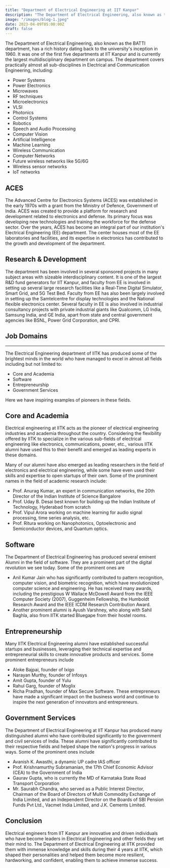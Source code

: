 ```yaml
---
title: "Department of Electrical Engineering at IIT Kanpur"
description: "The Department of Electrical Engineering, also known as the BATTI department, has a rich history dating back to the university's inception in 1960. It was one of the first five departments at IIT Kanpur and is currently the largest multidisciplinary department on campus. The department..."
image: "/images/blog-1.jpeg"
date: 2023-04-09T05:00:00Z
draft: false
---
```


The Department of Electrical Engineering, also known as the BATTI department, has a rich history dating back to the university's inception in 1960. It was one of the first five departments at IIT Kanpur and is currently the largest multidisciplinary department on campus. The department covers practically almost all sub-disciplines in Electrical and Communication Engineering, including:

*   Power Systems
*   Power Electronics
*   Microwaves
*   RF techniques
*   Microelectronics
*   VLSI
*   Photonics
*   Control Systems
*   Robotics
*   Speech and Audio Processing
*   Computer Vision
*   Artificial Intelligence
*   Machine Learning
*   Wireless Communication
*   Computer Networks
*   Future wireless networks like 5G/6G
*   Wireless sensor networks
*   IoT networks

ACES
----

The Advanced Centre for Electronics Systems (ACES) was established in the early 1970s with a grant from the Ministry of Defence, Government of India. ACES was created to provide a platform for research and development related to electronics and defense. Its primary focus was developing new technologies and training the workforce for the defense sector. Over the years, ACES has become an integral part of our institution's Electrical Engineering (EE) department. The center houses most of the EE laboratories and facilities, and its expertise in electronics has contributed to the growth and development of the department.

Research & Development
----------------------

The department has been involved in several sponsored projects in many subject areas with sizeable interdisciplinary content. It is one of the largest R&D fund generators for IIT Kanpur, and faculty from EE is involved in setting up several large research facilities like a Real-Time Digital Simulator, Smart Grid, and 5G Test Bed. Faculty from EE has also been largely involved in setting up the Samtelcentre for display technologies and the National flexible electronics center. Several faculty in EE is also involved in industrial consultancy projects with private industrial giants like Qualcomm, LG India, Samsung India, and GE India, apart from state and central government agencies like BSNL, Power Grid Corporation, and CPRI.

## Job Domains
-----------

The Electrical Engineering department of IITK has produced some of the brightest minds in the world who have managed to excel in almost all fields including but not limited to:

*   Core and Academia
*   Software
*   Entrepreneurship
*   Government Services

Here we have inspiring examples of pioneers in these fields.

Core and Academia
-----------------

Electrical engineering at IITK acts as the pioneer of electrical engineering industries and academia throughout the country. Considering the flexibility offered by IITK to specialize in the various sub-fields of electrical engineering like electronics, communications, power, etc., various IITK alumni have used this to their benefit and emerged as leading experts in these domains.

Many of our alumni have also emerged as leading researchers in the field of electronics and electrical engineering, while some have even used their skills and expertise to open startups of their own. Some of the prominent names in the field of academic research include:

*   Prof. Anurag Kumar, an expert in communication networks, the 20th Director of the Indian Institute of Science Bangalore
*   Prof. Uday B. Desai best known for building up the Indian Institute of Technology, Hyderabad from scratch
*   Prof. Vipul Arora working on machine learning for audio signal processing, time series analysis, etc.
*   Prof. Ritura working on Nanophotonics, Optoelectronic and Semiconductor devices, and Quantum optics.

Software
--------

The Department of Electrical Engineering has produced several eminent Alumni in the field of software. They are a prominent part of the digital revolution we see today. Some of the prominent ones are
* Anil Kumar Jain who has significantly contributed to pattern recognition, computer vision, and biometric recognition, which have revolutionized computer science and engineering. He has received many awards, including the prestigious W Wallace McDowell Award from the IEEE Computer Society (2007), Guggenheim Fellowship, the Humboldt Research Award and the IEEE ICDM Research Contribution Award.
* Another prominent alumni is Ayush Varshney, who along with Sahil Baghla, also from IITK started Bluegape from their hostel rooms.

Entrepreneurship
----------------

Many IITK Electrical Engineering alumni have established successful startups and businesses, leveraging their technical expertise and entrepreneurial skills to create innovative products and services. 
Some prominent entrepreneurs include 
* Aloke Bajpai, founder of Ixigo
* Narayan Murthy, founder of Infosys
* Amit Gupta, founder of Yulu
* Rahul Garg, founder of Moglix
* Richa Pradhan, founder of Max Secure Software.
 These entrepreneurs have made a significant impact on the business world and continue to inspire the next generation of innovators and entrepreneurs.

Government Services
-------------------

The Department of Electrical Engineering at IIT Kanpur has produced many distinguished alumni who have contributed significantly to the government and civil services of India. These alumni have significantly contributed to their respective fields and helped shape the nation's progress in various ways. 
Some of the prominent ones include
* Avanish K. Awasthi, a dynamic UP cadre IAS officer
* Prof. Krishnamurthy Subramanian, the 17th Chief Economic Advisor (CEA) to the Government of India
* Gaurav Gupta, who is currently the MD of Karnataka State Road Transport Corporation
* Mr. Saurabh Chandra, who served as a Public Interest Director, Chairman of the Board of Directors of Multi Commodity Exchange of India Limited, and an Independent Director on the Boards of SBI Pension Funds Pvt Ltd., Vacmet India Limited, and J.K. Cements Limited.

Conclusion
----------

Electrical engineers from IIT Kanpur are innovative and driven individuals who have become leaders in Electrical Engineering and other fields they set their mind to. The Department of Electrical Engineering at IITK provided them with immense knowledge and skills during their 4 years at IITK, which shaped their personalities and helped them become more resilient, hardworking, and confident, enabling them to achieve immense success.